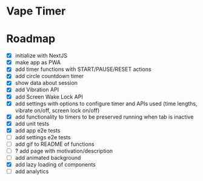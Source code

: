 # Vape Timer

# Roadmap

- [x] initialize with NextJS
- [x] make app as PWA
- [x] add timer functions with START/PAUSE/RESET actions
- [x] add circle countdown timer
- [x] show data about session
- [x] add Vibration API
- [x] add Screen Wake Lock API
- [x] add settings with options to configure timer and APIs used (time lengths, vibrate on/off, screen lock on/off)
- [x] add functionality to timers to be preserved running when tab is inactive
- [x] add unit tests
- [x] add app e2e tests
- [ ] add settings e2e tests
- [ ] add gif to README of functions
- [ ] ? add page with motivation/description
- [ ] add animated background
- [x] add lazy loading of components
- [ ] add analytics
